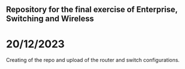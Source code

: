 ## Repository for the final exercise of Enterprise, Switching and Wireless
# 20/12/2023
Creating of the repo and upload of the router and switch configurations.
